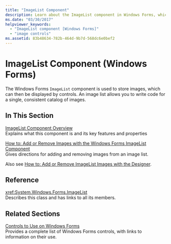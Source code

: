 ```yaml
---
title: "ImageList Component"
description: Learn about the ImageList component in Windows Forms, which is used to store images, which can then be displayed by controls.
ms.date: "03/30/2017"
helpviewer_keywords: 
  - "ImageList component [Windows Forms]"
  - "image controls"
ms.assetid: 83b48634-782b-464d-9b7d-568dc6e0bef2
---
```

# ImageList Component (Windows Forms)
The Windows Forms `ImageList` component is used to store images, which can then be displayed by controls. An image list allows you to write code for a single, consistent catalog of images.  
  
## In This Section  
 [ImageList Component Overview](imagelist-component-overview-windows-forms.md)  
 Explains what this component is and its key features and properties  
  
 [How to: Add or Remove Images with the Windows Forms ImageList Component](how-to-add-or-remove-images-with-the-windows-forms-imagelist-component.md)  
 Gives directions for adding and removing images from an image list.  
  
 Also see [How to: Add or Remove ImageList Images with the Designer](how-to-add-or-remove-imagelist-images-with-the-designer.md).  
  
## Reference  
 <xref:System.Windows.Forms.ImageList>  
 Describes this class and has links to all its members.  
  
## Related Sections  
 [Controls to Use on Windows Forms](controls-to-use-on-windows-forms.md)  
 Provides a complete list of Windows Forms controls, with links to information on their use.

